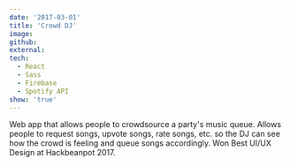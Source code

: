 ```yaml
---
date: '2017-03-01'
title: 'Crowd DJ'
image: 
github: 
external: 
tech:
  - React
  - Sass
  - Firebase
  - Spotify API
show: 'true'
---
```


Web app that allows people to crowdsource a party's music queue. Allows people to request songs, upvote songs, rate songs, etc. so the DJ can see how the crowd is feeling and queue songs accordingly. Won Best UI/UX Design at Hackbeanpot 2017.
